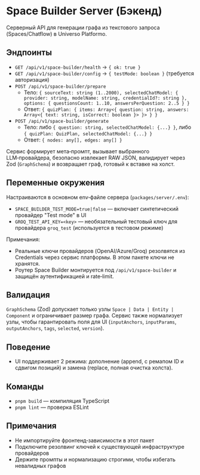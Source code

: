 # Space Builder Server (Бэкенд)

Серверный API для генерации графа из текстового запроса (Spaces/Chatflow) в Universo Platformo.

## Эндпоинты

-   `GET /api/v1/space-builder/health` → `{ ok: true }`
-   `GET /api/v1/space-builder/config` → `{ testMode: boolean }` (требуется авторизация)
-   `POST /api/v1/space-builder/prepare`
    -   Тело: `{ sourceText: string (1..2000), selectedChatModel: { provider: string, modelName: string, credentialId?: string }, options: { questionsCount: 1..10, answersPerQuestion: 2..5 } }`
    -   Ответ: `{ quizPlan: { items: Array<{ question: string, answers: Array<{ text: string, isCorrect: boolean }> }> } }`
-   `POST /api/v1/space-builder/generate`
    -   Тело: либо `{ question: string, selectedChatModel: {...} }`, либо `{ quizPlan: QuizPlan, selectedChatModel: {...} }`
    -   Ответ: `{ nodes: any[], edges: any[] }`

Сервис формирует мета‑промпт, вызывает выбранного LLM‑провайдера, безопасно извлекает RAW JSON, валидирует через Zod (`GraphSchema`) и возвращает граф, готовый к вставке на холст.

## Переменные окружения

Настраиваются в основном env‑файле сервера (`packages/server/.env`):

-   `SPACE_BUILDER_TEST_MODE=true|false` — включает синтетический провайдер "Test mode" в UI
-   `GROQ_TEST_API_KEY=<key>` — необязательный тестовый ключ для провайдера `groq_test` (используется в тестовом режиме)

Примечания:

-   Реальные ключи провайдеров (OpenAI/Azure/Groq) резолвятся из Credentials через сервис платформы. В этом пакете ключи не хранятся.
-   Роутер Space Builder монтируется под `/api/v1/space-builder` и защищён аутентификацией и rate‑limit.

## Валидация

`GraphSchema` (Zod) допускает только узлы `Space | Data | Entity | Component` и ограничивает размер графа. Сервис также нормализует узлы, чтобы гарантировать поля для UI (`inputAnchors`, `inputParams`, `outputAnchors`, `tags`, `selected`, `version`).

## Поведение

-   UI поддерживает 2 режима: дополнение (append, с ремапом ID и сдвигом позиций) и замена (replace, полная очистка холста).

## Команды

-   `pnpm build` — компиляция TypeScript
-   `pnpm lint` — проверка ESLint

## Примечания

-   Не импортируйте фронтенд‑зависимости в этот пакет
-   Подключите резолвинг ключей к существующей инфраструктуре провайдеров
-   Держите промпты и нормализацию строгими, чтобы избегать невалидных графов
